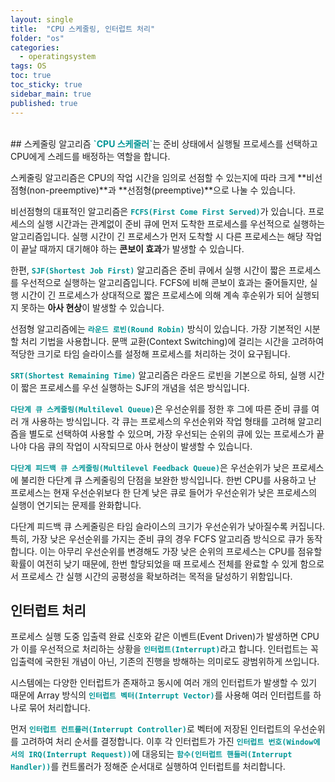 ```yaml
---
layout: single
title:  "CPU 스케줄링, 인터럽트 처리"
folder: "os"
categories:
  - operatingsystem
tags: OS
toc: true
toc_sticky: true
sidebar_main: true
published: true
---
```


<br>
## 스케줄링 알고리즘
<span style="color: rgb(3, 150, 150); font-weight: bold;">`CPU 스케줄러`</span>는 준비 상태에서 실행될 프로세스를 선택하고 CPU에게 스레드를 배정하는 역할을 합니다.

스케줄링 알고리즘은 CPU의 작업 시간을 임의로 선점할 수 있는지에 따라 크게 **비선점형(non-preemptive)**과 **선점형(preemptive)**으로 나눌 수 있습니다.

비선점형의 대표적인 알고리즘은 <span style="color: rgb(3, 150, 150); font-weight: bold;">`FCFS(First Come First Served)`</span>가 있습니다. 프로세스의 실행 시간과는 관계없이 준비 큐에 먼저 도착한 프로세스를 우선적으로 실행하는 알고리즘입니다. 실행 시간이 긴 프로세스가 먼저 도착할 시 다른 프로세스는 해당 작업이 끝날 때까지 대기해야 하는 **콘보이 효과**가 발생할 수 있습니다.

한편, <span style="color: rgb(3, 150, 150); font-weight: bold;">`SJF(Shortest Job First)`</span> 알고리즘은 준비 큐에서 실행 시간이 짧은 프로세스를 우선적으로 실행하는 알고리즘입니다. FCFS에 비해 콘보이 효과는 줄어들지만, 실행 시간이 긴 프로세스가 상대적으로 짧은 프로세스에 의해 계속 후순위가 되어 실행되지 못하는 **아사 현상**이 발생할 수 있습니다.

선점형 알고리즘에는 <span style="color: rgb(3, 150, 150); font-weight: bold;">`라운드 로빈(Round Robin)`</span> 방식이 있습니다. 가장 기본적인 시분할 처리 기법을 사용합니다. 문맥 교환(Context Switching)에 걸리는 시간을 고려하여 적당한 크기로 타임 슬라이스를 설정해 프로세스를 처리하는 것이 요구됩니다.

<span style="color: rgb(3, 150, 150); font-weight: bold;">`SRT(Shortest Remaining Time)`</span> 알고리즘은 라운드 로빈을 기본으로 하되, 실행 시간이 짧은 프로세스를 우선 실행하는 SJF의 개념을 섞은 방식입니다.

<span style="color: rgb(3, 150, 150); font-weight: bold;">`다단계 큐 스케줄링(Multilevel Queue)`</span>은 우선순위를 정한 후 그에 따른 준비 큐를 여러 개 사용하는 방식입니다. 각 큐는 프로세스의 우선순위와 작업 형태를 고려해 알고리즘을 별도로 선택하여 사용할 수 있으며, 가장 우선되는 순위의 큐에 있는 프로세스가 끝나야 다음 큐의 작업이 시작되므로 아사 현상이 발생할 수 있습니다.

<span style="color: rgb(3, 150, 150); font-weight: bold;">`다단계 피드백 큐 스케줄링(Multilevel Feedback Queue)`</span>은 우선순위가 낮은 프로세스에 불리한 다단계 큐 스케줄링의 단점을 보완한 방식입니다. 한번 CPU를 사용하고 난 프로세스는 현재 우선순위보다 한 단계 낮은 큐로 들어가 우선순위가 낮은 프로세스의 실행이 연기되는 문제를 완화합니다.

다단계 피드백 큐 스케줄링은 타임 슬라이스의 크기가 우선순위가 낮아질수록 커집니다. 특히, 가장 낮은 우선순위를 가지는 준비 큐의 경우 FCFS 알고리즘 방식으로 큐가 동작합니다. 이는 아무리 우선순위를 변경해도 가장 낮은 순위의 프로세스는 CPU를 점유할 확률이 여전히 낮기 때문에, 한번 할당되었을 때 프로세스 전체를 완료할 수 있게 함으로서 프로세스 간 실행 시간의 공평성을 확보하려는 목적을 달성하기 위함입니다.

## 인터럽트 처리
프로세스 실행 도중 입출력 완료 신호와 같은 이벤트(Event Driven)가 발생하면 CPU가 이를 우선적으로 처리하는 상황을 <span style="color: rgb(3, 150, 150); font-weight: bold;">`인터럽트(Interrupt)`</span>라고 합니다. 인터럽트는 꼭 입출력에 국한된 개념이 아닌, 기존의 진행을 방해하는 의미로도 광범위하게 쓰입니다.

시스템에는 다양한 인터럽트가 존재하고 동시에 여러 개의 인터럽트가 발생할 수 있기 때문에 Array 방식의 <span style="color: rgb(3, 150, 150); font-weight: bold;">`인터럽트 벡터(Interrupt Vector)`</span>를 사용해 여러 인터럽트를 하나로 묶어 처리합니다.

먼저 <span style="color: rgb(3, 150, 150); font-weight: bold;">`인터럽트 컨트롤러(Interrupt Controller)`</span>로 벡터에 저장된 인터럽트의 우선순위를 고려하여 처리 순서를 결정합니다. 이후 각 인터럽트가 가진 <span style="color: rgb(3, 150, 150); font-weight: bold;">`인터럽트 번호(Window에서의 IRQ(Interrupt Request))`</span>에 대응되는 <span style="color: rgb(3, 150, 150); font-weight: bold;">`함수(인터럽트 핸들러(Interrupt Handler))`</span>를 컨트롤러가 정해준 순서대로 실행하여 인터럽트를 처리합니다.